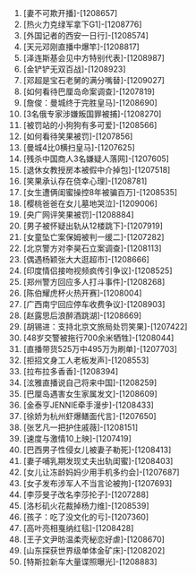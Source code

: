 
1. [妻不可欺开播]-[1208657]
1. [热火力克绿军拿下G1]-[1208776]
1. [外国记者的西安一日行]-[1208574]
1. [天元邓刚直播中爆竿]-[1208817]
1. [泽连斯基会见中方特别代表]-[1208987]
1. [金铲铲无双百战]-[1208923]
1. [邓超是宝石老舅的满分嘴替]-[1209027]
1. [如何看待巴厘岛命案调查]-[1207819]
1. [詹俊：曼城终于完胜皇马]-[1208690]
1. [3名俄专家涉嫌叛国罪被捕]-[1208270]
1. [被罚站的小狗狗有多可爱]-[1208566]
1. [如何看待笑果被罚]-[1207856]
1. [曼城4比0横扫皇马]-[1207625]
1. [残杀中国商人3名嫌疑人落网]-[1207605]
1. [退休女教授房本被假中介掉包]-[1207518]
1. [笑果承认存在侥幸心理]-[1208781]
1. [女生遭俩闺蜜操控8年被骗百万]-[1208535]
1. [樱桃爸爸在女儿墓地哭泣]-[1209006]
1. [央广网评笑果被罚]-[1208884]
1. [男子被怀疑出轨从12楼跳下]-[1207919]
1. [女童坠亡案保姆被判一缓二]-[1207282]
1. [北京警方对李昊石立案调查]-[1208113]
1. [偶遇杨颖张大大逛超市]-[1208666]
1. [印度情侣接吻视频疯传引争议]-[1208525]
1. [郑州警方回应多人打斗事件]-[1208268]
1. [陈伯耀虎杯火热开赛]-[1208004]
1. [广西南宁回应停车收费争议]-[1208903]
1. [赵露思后浪醉酒跳湖]-[1208669]
1. [胡锡进：支持北京文旅局处罚笑果]-[1207422]
1. [48岁交警被拖行700余米牺牲]-[1208044]
1. [直播带货525万中495万为刷单]-[1207703]
1. [拒招文身工人老板发声]-[1208553]
1. [拉布拉多香香]-[1208394]
1. [泫雅直播说自己将来中国]-[1208259]
1. [巴厘岛遇害女生家属发文]-[1208609]
1. [金泰亨JENNIE牵手漫步]-[1208433]
1. [徐娇为杭州虾爆鳝面代言]-[1207650]
1. [张艺凡一把护住戚薇]-[1208151]
1. [速度与激情10上映]-[1207419]
1. [巴西男子性侵女儿被妻子勒死]-[1208413]
1. [妻子哺乳期发现丈夫出轨闺蜜]-[1208403]
1. [女儿让冻龄妈妈少用手机多约会]-[1207687]
1. [女子发布涉军人不当言论被拘]-[1207693]
1. [李莎旻子改名李莎抡子]-[1207288]
1. [洛杉矶火花裁掉杨力维]-[1208539]
1. [孩子：吃了没文化的亏]-[1207360]
1. [高叶亮相戛纳红毯]-[1208428]
1. [王子文尹昉温柔壳秘恋好虐]-[1208670]
1. [山东探获世界级单体金矿床]-[1208202]
1. [特斯拉新车大量谍照曝光]-[1208883]